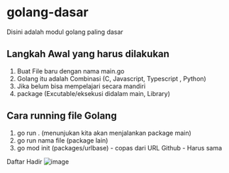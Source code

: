 # golang-dasar

Disini adalah modul golang paling dasar

## Langkah Awal yang harus dilakukan

1. Buat File baru dengan nama main.go
2. Golang itu adalah Combinasi (C, Javascript, Typescript , Python)
3. Jika belum bisa mempelajari secara mandiri
4. package (Excutable/eksekusi didalam main, Library)

## Cara running file Golang

1. go run . (menunjukan kita akan menjalankan package main)
2. go run nama file (package lain)
3. go mod init (packages/urlbase) - copas dari URL Github - Harus sama

Daftar Hadir
![image](https://user-images.githubusercontent.com/15622730/229262458-39eea975-5a85-4ffc-8801-c3bbc20ba5e1.png)
